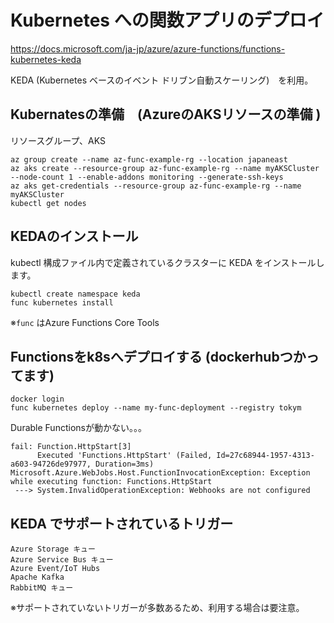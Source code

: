 # Kubernetes への関数アプリのデプロイ

https://docs.microsoft.com/ja-jp/azure/azure-functions/functions-kubernetes-keda

KEDA (Kubernetes ベースのイベント ドリブン自動スケーリング)　を利用。

## Kubernatesの準備　(AzureのAKSリソースの準備 )

リソースグループ、AKS
```
az group create --name az-func-example-rg --location japaneast
az aks create --resource-group az-func-example-rg --name myAKSCluster --node-count 1 --enable-addons monitoring --generate-ssh-keys
az aks get-credentials --resource-group az-func-example-rg --name myAKSCluster
kubectl get nodes
```

## KEDAのインストール
kubectl 構成ファイル内で定義されているクラスターに KEDA をインストールします。  
```
kubectl create namespace keda
func kubernetes install
```
※`func` はAzure Functions Core Tools

## Functionsをk8sへデプロイする (dockerhubつかってます)
```
docker login
func kubernetes deploy --name my-func-deployment --registry tokym
```

Durable Functionsが動かない。。。
```
fail: Function.HttpStart[3]
      Executed 'Functions.HttpStart' (Failed, Id=27c68944-1957-4313-a603-94726de97977, Duration=3ms)
Microsoft.Azure.WebJobs.Host.FunctionInvocationException: Exception while executing function: Functions.HttpStart
 ---> System.InvalidOperationException: Webhooks are not configured
```

## KEDA でサポートされているトリガー
```
Azure Storage キュー
Azure Service Bus キュー
Azure Event/IoT Hubs
Apache Kafka
RabbitMQ キュー
```
※サポートされていないトリガーが多数あるため、利用する場合は要注意。